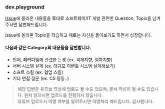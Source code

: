 ### dev.playground

[Issue](https://github.com/esperar/dev.playground/issues)에 올라온 내용들을 토대로 소프트웨어/IT 개발 관련한 Question, Topic을 남겨주시면 답변해드립니다.

Issue에 올라온 Topic을 학습하고 때로는 자신을 돌아보기도 하면서 성장합니다.

#### 다음과 같은 Category의 내용들을 답변합니다.
- 언어, 페러다임에 관련한 논쟁 (ex. 객체지향, 절차지향)
- 서버 시스템 설계 (ex. 대규모 이벤트 시스템 설계해보기)
- 소프트 스킬 (ex. 협업 스킬)
- 기타 면접 질문 (ex. CS 등등..)

> 해당 답변은 유튜브 영상에 업로드 될 수도 있으며, 문서 작성이 될 수도 있습니다. 원치 않으시면 업로드를 진행하지 않습니다.  
> 유튜브 업로드시 익명 여부를 알려주시면 익명처리 해드립니다. 감사합니다.
